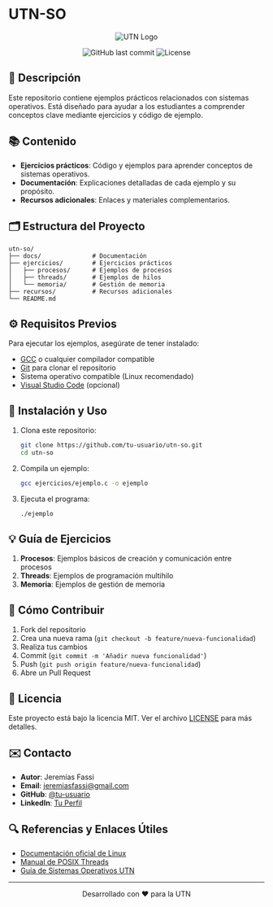 # UTN-SO

<div align="center">

![UTN Logo](https://via.placeholder.com/150)

![GitHub last commit](https://img.shields.io/github/last-commit/tu-usuario/utn-so)
![License](https://img.shields.io/github/license/tu-usuario/utn-so)

</div>

## 📝 Descripción
Este repositorio contiene ejemplos prácticos relacionados con sistemas operativos. Está diseñado para ayudar a los estudiantes a comprender conceptos clave mediante ejercicios y código de ejemplo.

## 📚 Contenido
- **Ejercicios prácticos**: Código y ejemplos para aprender conceptos de sistemas operativos.
- **Documentación**: Explicaciones detalladas de cada ejemplo y su propósito.
- **Recursos adicionales**: Enlaces y materiales complementarios.

## 🗂️ Estructura del Proyecto
```
utn-so/
├── docs/              # Documentación
├── ejercicios/        # Ejercicios prácticos
│   ├── procesos/      # Ejemplos de procesos
│   ├── threads/       # Ejemplos de hilos
│   └── memoria/       # Gestión de memoria
├── recursos/          # Recursos adicionales
└── README.md
```

## ⚙️ Requisitos Previos
Para ejecutar los ejemplos, asegúrate de tener instalado:
- [GCC](https://gcc.gnu.org/) o cualquier compilador compatible
- [Git](https://git-scm.com/) para clonar el repositorio
- Sistema operativo compatible (Linux recomendado)
- [Visual Studio Code](https://code.visualstudio.com/) (opcional)

## 🚀 Instalación y Uso

1. Clona este repositorio:
   ```bash
   git clone https://github.com/tu-usuario/utn-so.git
   cd utn-so
   ```

2. Compila un ejemplo:
   ```bash
   gcc ejercicios/ejemplo.c -o ejemplo
   ```

3. Ejecuta el programa:
   ```bash
   ./ejemplo
   ```

## 💡 Guía de Ejercicios

1. **Procesos**: Ejemplos básicos de creación y comunicación entre procesos
2. **Threads**: Ejemplos de programación multihilo
3. **Memoria**: Ejemplos de gestión de memoria

## 🤝 Cómo Contribuir
1. Fork del repositorio
2. Crea una nueva rama (`git checkout -b feature/nueva-funcionalidad`)
3. Realiza tus cambios
4. Commit (`git commit -m 'Añadir nueva funcionalidad'`)
5. Push (`git push origin feature/nueva-funcionalidad`)
6. Abre un Pull Request

## 📄 Licencia
Este proyecto está bajo la licencia MIT. Ver el archivo [LICENSE](LICENSE) para más detalles.

## ✉️ Contacto
- **Autor**: Jeremías Fassi
- **Email**: jeremiasfassi@gmail.com
- **GitHub**: [@tu-usuario](https://github.com/tu-usuario)
- **LinkedIn**: [Tu Perfil](https://linkedin.com/in/tu-usuario)

## 🔍 Referencias y Enlaces Útiles
- [Documentación oficial de Linux](https://www.kernel.org/doc/)
- [Manual de POSIX Threads](https://computing.llnl.gov/tutorials/pthreads/)
- [Guía de Sistemas Operativos UTN](https://utn.edu.ar)

---
<div align="center">
Desarrollado con ❤️ para la UTN
</div>